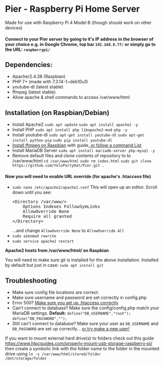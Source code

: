 # Pier - Raspberry Pi Home Server
Made for use with Raspberry Pi 4 Model B (though should work on other devices)
<h4>Connect to your Pier server by going to it's IP address in the browser of your choice e.g. in Google Chrome, top bar <code>192.168.8.77/</code> or simply go to the URL: <code>raspberrypi/</code></h4>
<h2>Dependencies:</h2>
<ul>
    <li>Apache/2.4.38 (Raspbian)</li>
    <li>PHP 7+ (made with 7.3.14-1~deb10u1)</li>
    <li>youtube-dl (latest stable)</li>
    <li>ffmpeg (latest stable)</li>
    <li>Allow apache & shell commands to access /var/www/html</li>
</ul>

<h2>Installation (on Raspbian/Debian)</h2>
<ul>
    <li>Install Apache2 <code>sudo apt update</code> <code>sudo apt install apache2 -y</code></li>
    <li>Install PHP <code>sudo apt install php libapache2-mod-php -y</code></li>
    <li> Install youtube-dl
    <code>sudo apt-get install youtube-dl</code>
    <code>sudo apt-get install python-pip</code>
    <code>sudo pip install youtube-dl</code>
    </li>
    <li><a href="https://github.com/JolleJolles/pirecorder/wiki/Installing-ffmpeg-on-Raspberry-Pi-with-h264-support">Install ffmpeg on Raspbian</a> with guide,<a href="https://github.com/YeloPartyHat/Pier/blob/master/ffmpeg-commands.md"> or follow a command List</a></li>
    <li>Install MariaDB Server <code>sudo apt install mariadb-server php-mysql -y</code> </li>
    <li>Remove default files and clone contents of repository to to /var/www/html <code>cd /var/www/html</code> <code>sudo rm index.html</code> <code>sudo git clone https://github.com/YeloPartyHat/Pier.git .</code></li>
</ul>
    
<h4 id="htaccessSetup">Now you will need to enable URL override (for apache's .htaccess file)</h3>
<ul>
    <li><code>sudo nano /etc/apache2/apache2.conf</code> This will open up an editor. Scroll down until you see:
        <br>
        <pre>&#60;Directory /var/www/>
    Options Indexes FollowSymLinks
    AllowOverride None
    Require all granted
&#60;/Directory></pre>
        ...and change <code>AllowOverride None</code> to <code>AllowOverride All</code>
    </li>
    <li><code>sudo a2enmod rewrite</code></li>
    <li><code>sudo service apache2 restart</code></li>
</ul>
<strong>Apache2 hosts from /var/www/html/ on Raspbian</strong>
<p>You will need to make sure git is installed for the above installation. Installed by default but just in case: <code>sudo apt install git</code></p>

<h2>Troubleshooting</h2>
<ul>
    <li>Make sure config file locations are correct.</li>
    <li>Make sure username and password are set correctly in config.php</li>
    <li>Error 500? <a href="#htaccessSetup">Make sure you set up .htaccess correctly</a></li>
    <li>Can't connect to database? Make sure the config/config.php match your MariaDB settings. <strong>Default:</strong> <code>define("DB_USERNAME","root");</code>
    <code>define("DB_PASSWORD","");</code>
    </li>
    <li>Still can't connect to database? Make sure your user as <code>DB_USERNAME</code> and <code>DB_PASSWORD</code> are set up correctly... <a href="https://chartio.com/resources/tutorials/how-to-grant-all-privileges-on-a-database-in-mysql/">or try make a new user!</a>
    </li>
</ul>

If you want to mount external hard drive(s) to folders check out this guide https://www.htpcguides.com/properly-mount-usb-storage-raspberry-pi/ then create a symbolic link with the folder name to the folder in the mounted drive using <code>ln -s /var/www/html/stored/folder /mnt/storage/folder</code>

